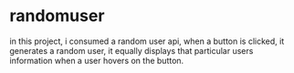 # randomuser

in this project, i consumed a random user api, when a button is clicked, it generates a random user, it equally displays that particular users information when a user hovers on the button.
